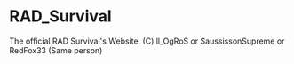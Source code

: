# RAD_Survival
The official RAD Survival's Website. (C) ll_OgRoS or SaussissonSupreme or RedFox33 (Same person)
